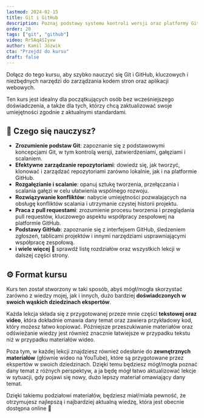```yaml
---
lastmod: 2024-02-15
title: Git i GitHub
description: Poznaj podstawy systemu kontroli wersji oraz platformy GitHub
order: 20
tags: ["git", "github"]
video: Rr5AqASIyxw
author: Kamil Józwik
cta: "Przejdź do kursu"
draft: false
---
```


Dołącz do tego kursu, aby szybko nauczyć się Git i GitHub, kluczowych i niezbędnych narzędzi do zarządzania kodem stron oraz aplikacji webowych.

Ten kurs jest idealny dla początkujących osób bez wcześniejszego doświadczenia, a także dla tych, którzy chcą zaktualizować swoje umiejętności zgodnie z aktualnymi standardami.

## 🎒 Czego się nauczysz?

- **Zrozumienie podstaw Git**: zapoznanie się z podstawowymi koncepcjami Git, w tym kontrolą wersji, zatwierdzeniami, gałęziami i scalaniem.
- **Efektywne zarządzanie repozytoriami**: dowiedz się, jak tworzyć, klonować i zarządzać repozytoriami zarówno lokalnie, jak i na platformie GitHub.
- **Rozgałęzianie i scalanie**: opanuj sztukę tworzenia, przełączania i scalania gałęzi w celu ułatwienia wspólnego rozwoju.
- **Rozwiązywanie konfliktów**: nabycie umiejętności pozwalających na obsługę konfliktów scalania i utrzymanie czystej historii projektu.
- **Praca z pull requestami**: zrozumienie procesu tworzenia i przeglądania pull requestów, kluczowego aspektu współpracy zespołowej na platformie GitHub.
- **Podstawy GitHub**: zapoznanie się z interfejsem GitHub, śledzeniem zgłoszeń, tablicami projektów i innymi narzędziami usprawniającymi współpracę zespołową.
- **i wiele więcej** 🙂 sprawdź listę rozdziałów oraz wszystkich lekcji w dalszej części strony.

## ⚙️ Format kursu

Kurs ten został stworzony w taki sposób, abyś mógł/mogła skorzystać zarówno z wiedzy mojej, jak i innych, dużo bardziej **doświadczonych w swoich wąskich dziedzinach ekspertów**.

Każda lekcja składa się z przygotowanej przeze mnie części **tekstowej oraz video**, która dokładnie omawia dany temat oraz zawiera przykładowy kod, który możesz łatwo kopiować. Późniejsze przeszukiwanie materiałów oraz odświeżanie wiedzy jest również znacznie łatwiejsze w przypadku tekstu niż w przypadku materiałów wideo.

Poza tym, w każdej lekcji znajdziesz również odesłanie do **zewnętrznych materiałów** (głównie wideo na YouTube), które są przygotowane przez ekspertów w swoich dziedzinach. Dzięki temu będziesz mógł/mogła poznać dany temat z różnych perspektyw, a ja będę mógł łatwo aktualizować lekcje w sytuacji, gdy pojawi się nowy, dużo lepszy materiał omawiający dany temat.

Dzięki takiemu podziałowi materiałów, będziesz miał/miała pewność, że otrzymujesz najlepszą i najbardziej aktualną wiedzę, która jest obecnie dostępna online 💪
